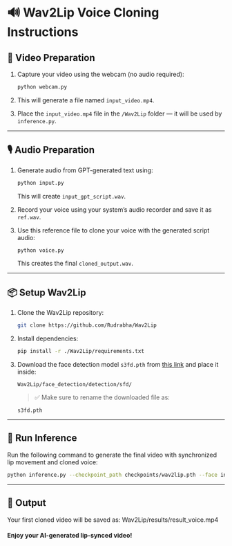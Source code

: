 # 🔊 Wav2Lip Voice Cloning Instructions

## 🎥 Video Preparation

1. Capture your video using the webcam (no audio required):
    ```bash
    python webcam.py
    ```

2. This will generate a file named `input_video.mp4`.

3. Place the `input_video.mp4` file in the `/Wav2Lip` folder — it will be used by `inference.py`.

---

## 🎙️ Audio Preparation

1. Generate audio from GPT-generated text using:
    ```bash
    python input.py
    ```
    This will create `input_gpt_script.wav`.

2. Record your voice using your system’s audio recorder and save it as `ref.wav`.

3. Use this reference file to clone your voice with the generated script audio:
    ```bash
    python voice.py
    ```
    This creates the final `cloned_output.wav`.

---

## 📦 Setup Wav2Lip

1. Clone the Wav2Lip repository:
    ```bash
    git clone https://github.com/Rudrabha/Wav2Lip
    ```

2. Install dependencies:
    ```bash
    pip install -r ./Wav2Lip/requirements.txt
    ```

3. Download the face detection model `s3fd.pth` from [this link](https://www.adrianbulat.com/downloads/python-fan/s3fd-619a316812.pth) and place it inside:
    ```
    Wav2Lip/face_detection/detection/sfd/
    ```

    > ✅ Make sure to rename the downloaded file as:
    ```
    s3fd.pth
    ```

---

## 🚀 Run Inference

Run the following command to generate the final video with synchronized lip movement and cloned voice:

```bash
python inference.py --checkpoint_path checkpoints/wav2lip.pth --face input_video.mp4 --audio cloned_output.wav
```
---

## 🎉 Output
Your first cloned video will be saved as:
Wav2Lip/results/result_voice.mp4

#### Enjoy your AI-generated lip-synced video!

